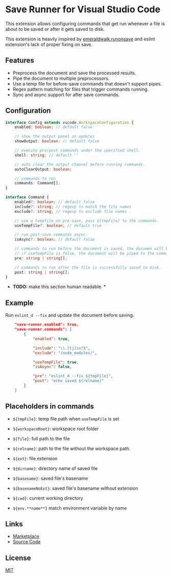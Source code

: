 # Save Runner for Visual Studio Code

This extension allows configuring commands that get run whenever a file is about to be saved or after it gets saved to disk.

This extension is heavily inspired by [emeraldwalk.runonsave](https://marketplace.visualstudio.com/items?itemName=emeraldwalk.RunOnSave) and
eslint extension's lack of proper fixing on save.

## Features

* Preprocess the document and save the processed results.
* Pipe the document to multiple preprocessors.
* Use a temp file for before-save commands that doesn't support pipes.
* Regex pattern matching for files that trigger commands running.
* Sync and async support for after save commands.

## Configuration

```ts
interface Config extends vscode.WorkspaceConfiguration {
	enabled: boolean; // default false

	// show the output panel on updates
	showOutput: boolean; // default false

	// execute pre/post commands under the specified shell.
	shell: string; // default ''

	// auto clear the output channel before running commands.
	autoClearOutput: boolean;

	// commands to run
	commands: Command[];
}

interface Command {
	enabled?: boolean; // default false
	include?: string; // regexp to match the file names
	exclude?: string; // regexp to exclude file names

	// use a tempfile on pre-save, pass ${tmpFile} to the commands.
	useTempFile?: boolean; // default true

	// run post-save commands async.
	isAsync?: boolean; // default false

	// commands to run before the document is saved, the documen will be replaced with the stdout of the command chain.
	// if useTempFile is false, the document will be piped to the commands.
	pre: string | string[];

	// commands to run after the file is successfully saved to disk.
	post: string | string[];
}
```

* **TODO:** make this section human readable. *

## Example

Run `eslint_d --fix` and update the document before saving.

```json
	"save-runner.enabled": true,
	"save-runner.commands": [
		{
			"enabled": true,

			"include": "\\.[tj]sx?$",
			"exclude": "/node_modules/",

			"useTempFile": true,
			"isAsync": false,

			"pre": "eslint_d --fix ${tmpFile}",
			"post": "echo saved ${relname}"
		}
	]
```

## Placeholders in commands

* `${tmpFile}`: temp file path when `useTempFile` is set

* `${workspaceRoot}`: workspace root folder

* `${file}`: full path to the file
* `${relname}`: path to the file without the workspace path.
* `${ext}`: file extension

* `${dirname}`: directory name of saved file
* `${basename}`: saved file's basename
* `${basenameNoExt}`: saved file's basename without extension

* `${cwd}`: current working directory

* `${env.**name**}` match environment variable by name

## Links

* [Marketplace](https://marketplace.visualstudio.com/items?itemName=oneofone.save-runner)
* [Source Code](https://github.com/OneOfOne/vscode-save-runner)

## License

[MIT](https://opensource.org/licenses/MIT)

